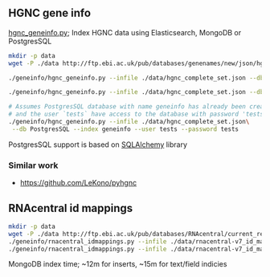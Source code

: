 
## HGNC gene info

[hgnc_geneinfo.py](hgnc_geneinfo.py); Index HGNC data using Elasticsearch,
 MongoDB or PostgresSQL

```bash
mkdir -p data
wget -P ./data http://ftp.ebi.ac.uk/pub/databases/genenames/new/json/hgnc_complete_set.json

./geneinfo/hgnc_geneinfo.py --infile ./data/hgnc_complete_set.json --db Elasticsearch

./geneinfo/hgnc_geneinfo.py --infile ./data/hgnc_complete_set.json --db MongoDB

# Assumes PostgresSQL database with name geneinfo has already been created
# and the user `tests` have access to the database with password 'tests' 
./geneinfo/hgnc_geneinfo.py --infile ./data/hgnc_complete_set.json\
 --db PostgresSQL --index geneinfo --user tests --password tests
```
PostgresSQL support is based on [SQLAlchemy](http://www.sqlalchemy.org/) library

### Similar work

* https://github.com/LeKono/pyhgnc


## RNAcentral id mappings

```bash
mkdir -p data
wget -P ./data http://ftp.ebi.ac.uk/pub/databases/RNAcentral/current_release/id_mapping/id_mapping.tsv.gz
./geneinfo/rnacentral_idmappings.py --infile ./data/rnacentral-v7_id_mapping.tsv.gz --db Elasticsearch
./geneinfo/rnacentral_idmappings.py --infile ./data/rnacentral-v7_id_mapping.tsv.gz --db MongoDB

```

MongoDB index time; ~12m for inserts, ~15m for text/field indicies
